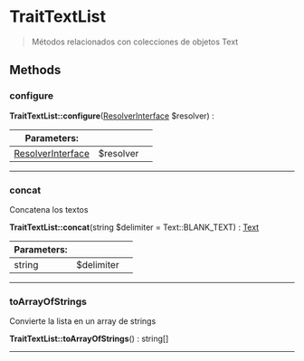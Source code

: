 
                                                                                                                                            
    
# TraitTextList


> Métodos relacionados con colecciones de objetos Text
>
> 








## Methods

### configure



**TraitTextList::configure**([ResolverInterface](../../../ResolverInterface.md) $resolver) : 


|Parameters: | | |
| --- | --- | --- |
|[ResolverInterface](../../../ResolverInterface.md) |$resolver |  |

---


### concat
Concatena los textos


**TraitTextList::concat**(string $delimiter = Text::BLANK_TEXT) : [Text](../../../Text.md)


|Parameters: | | |
| --- | --- | --- |
|string |$delimiter |  |

---


### toArrayOfStrings
Convierte la lista en un array de strings


**TraitTextList::toArrayOfStrings**() : string[]



---


                                                                                                                                                                                                                                                                                                                                                                                                            
    
                                                                                                                                                                                                                                                                             
                